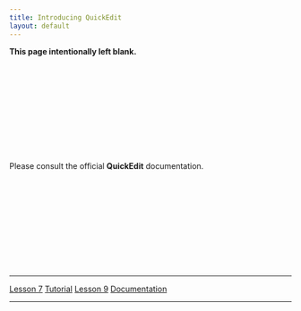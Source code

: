 ```yaml
---
title: Introducing QuickEdit
layout: default
---
```



**This page intentionally left blank.**

<div style="min-height: 10rem;"></div>

Please consult the official **QuickEdit** documentation.

<div style="min-height: 10rem;"></div>

  ------------------------------------------- --------------------------------- -----------------------------------
  [Lesson 7](Lesson_7)             [Tutorial](Tutorial)   [Lesson 9](Lesson_9)
  [Documentation](Documentation)                                     
  ------------------------------------------- --------------------------------- -----------------------------------



